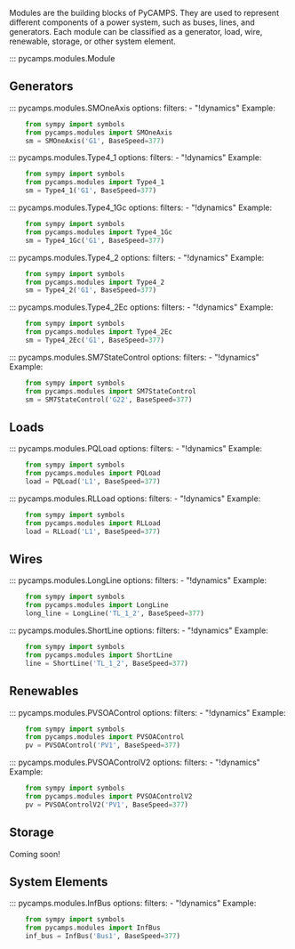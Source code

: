 Modules are the building blocks of PyCAMPS. They are used to represent different components of a power system, such as buses, lines, and generators.
Each module can be classified as a generator, load, wire, renewable, storage, or other system element.

::: pycamps.modules.Module

## Generators
::: pycamps.modules.SMOneAxis
    options:
        filters:
            - "!dynamics"
Example:
```python
    from sympy import symbols
    from pycamps.modules import SMOneAxis
    sm = SMOneAxis('G1', BaseSpeed=377)
```

::: pycamps.modules.Type4_1
    options:
        filters:
            - "!dynamics"
Example:
```python
    from sympy import symbols
    from pycamps.modules import Type4_1
    sm = Type4_1('G1', BaseSpeed=377)
```

::: pycamps.modules.Type4_1Gc
    options:
        filters:
            - "!dynamics"
Example:
```python
    from sympy import symbols
    from pycamps.modules import Type4_1Gc
    sm = Type4_1Gc('G1', BaseSpeed=377)
```

::: pycamps.modules.Type4_2
    options:
        filters:
            - "!dynamics"
Example:
```python
    from sympy import symbols
    from pycamps.modules import Type4_2
    sm = Type4_2('G1', BaseSpeed=377)
```

::: pycamps.modules.Type4_2Ec
    options:
        filters:
            - "!dynamics"
Example:
```python
    from sympy import symbols
    from pycamps.modules import Type4_2Ec
    sm = Type4_2Ec('G1', BaseSpeed=377)
```

::: pycamps.modules.SM7StateControl
    options:
        filters:
            - "!dynamics"
Example:
```python
    from sympy import symbols
    from pycamps.modules import SM7StateControl
    sm = SM7StateControl('G22', BaseSpeed=377)
```

## Loads
::: pycamps.modules.PQLoad
    options:
        filters:
            - "!dynamics"
Example:
```python
    from sympy import symbols
    from pycamps.modules import PQLoad
    load = PQLoad('L1', BaseSpeed=377)
```

::: pycamps.modules.RLLoad
    options:
        filters:
            - "!dynamics"
Example:
```python
    from sympy import symbols
    from pycamps.modules import RLLoad
    load = RLLoad('L1', BaseSpeed=377)
```

## Wires
::: pycamps.modules.LongLine
    options:
        filters:
            - "!dynamics"
Example:
```python
    from sympy import symbols
    from pycamps.modules import LongLine
    long_line = LongLine('TL_1_2', BaseSpeed=377)
```

::: pycamps.modules.ShortLine
    options:
        filters:
            - "!dynamics"
Example:
```python
    from sympy import symbols
    from pycamps.modules import ShortLine
    line = ShortLine('TL_1_2', BaseSpeed=377)
```

## Renewables

::: pycamps.modules.PVSOAControl
    options:
        filters:
            - "!dynamics"
Example:
```python
    from sympy import symbols
    from pycamps.modules import PVSOAControl
    pv = PVSOAControl('PV1', BaseSpeed=377)
```

::: pycamps.modules.PVSOAControlV2
    options:
        filters:
            - "!dynamics"
Example:
```python
    from sympy import symbols
    from pycamps.modules import PVSOAControlV2
    pv = PVSOAControlV2('PV1', BaseSpeed=377)
```

## Storage
Coming soon!

## System Elements
::: pycamps.modules.InfBus
    options:
        filters:
            - "!dynamics"
Example:
```python
    from sympy import symbols
    from pycamps.modules import InfBus
    inf_bus = InfBus('Bus1', BaseSpeed=377)
```